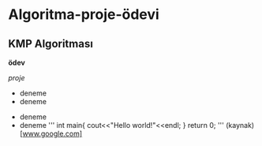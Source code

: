 # Algoritma-proje-ödevi
## KMP Algoritması
**ödev**

*proje*
* deneme
* deneme
- deneme
- deneme
  ''' int main{
  cout<<"Hello world!"<<endl;
  }
  return 0; '''
  (kaynak)[www.google.com]
  
